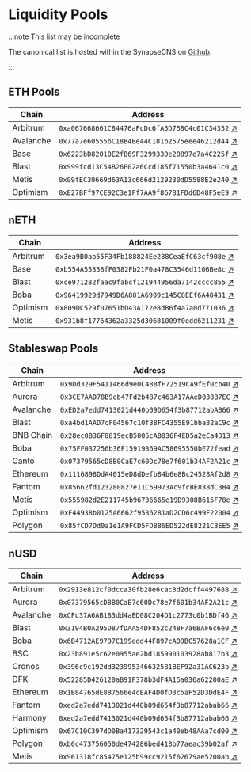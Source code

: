 # Liquidity Pools

:::note This list may be incomplete

The canonical list is hosted within the SynapseCNS on [Github](https://github.com/synapsecns/synapse-contracts).

:::

## ETH Pools

| Chain     | Address                                      |
|-----------|----------------------------------------------|
| Arbitrum  | `0xa067668661C84476aFcDc6fA5D758C4c01C34352` [↗](https://arbiscan.io/address/0x6f4e8eba4d337f874ab57478acc2cb5bacdc19c9) |
| Avalanche | `0x77a7e60555bC18B4Be44C181b2575eee46212d44` [↗](https://snowtrace.io/address/0x77a7e60555bC18B4Be44C181b2575eee46212d44) |
| Base      | `0x6223bD82010E2fB69F329933De20897e7a4C225f` [↗](https://basescan.org/address/0x6223bd82010e2fb69f329933de20897e7a4c225f) |
| Blast     | `0x999fcd13C54B26E02a6Ccd185f71550b3a4641c0` [↗](https://blastscan.io/address/0x999fcd13C54B26E02a6Ccd185f71550b3a4641c0) |
| Metis     | `0x09fEC30669d63A13c666d2129230dD5588E2e240` [↗](https://andromeda-explorer.metis.io/address/0x09fEC30669d63A13c666d2129230dD5588E2e240) |
| Optimism  | `0xE27BFf97CE92C3e1Ff7AA9f86781FDd6D48F5eE9` [↗](https://optimistic.etherscan.io/address/0xE27BFf97CE92C3e1Ff7AA9f86781FDd6D48F5eE9) |

## nETH

| Chain     | Address                                      |
|-----------|----------------------------------------------|
| Arbitrum  | `0x3ea9B0ab55F34Fb188824Ee288CeaEfC63cf908e` [↗](https://arbiscan.io/address/0x3ea9B0ab55F34Fb188824Ee288CeaEfC63cf908e) |
| Base      | `0xb554A55358fF0382Fb21F0a478C3546d1106Be8c` [↗](https://basescan.org/address/0xb554A55358fF0382Fb21F0a478C3546d1106Be8c) |
| Blast     | `0xce971282faac9fabcf121944956da7142cccc855` [↗](https://blastscan.io/token/0xce971282faac9fabcf121944956da7142cccc855) |
| Boba      | `0x96419929d7949D6A801A6909c145C8EEf6A40431` [↗](https://blockexplorer.boba.network/address/0x96419929d7949D6A801A6909c145C8EEf6A40431/transactions) |
| Optimism  | `0x809DC529f07651bD43A172e8dB6f4a7a0d771036` [↗](https://optimistic.etherscan.io/address/0x809DC529f07651bD43A172e8dB6f4a7a0d771036) |
| Metis     | `0x931b8f17764362a3325d30681009f0edd6211231` [↗](https://andromeda-explorer.metis.io/address/0x931B8f17764362A3325D30681009f0eDd6211231) |

## Stableswap Pools

| Chain     | Address                                      |
|-----------|----------------------------------------------|
| Arbitrum  | `0x9Dd329F5411466d9e0C488fF72519CA9fEf0cb40` [↗](https://arbiscan.io/address/0x9Dd329F5411466d9e0C488fF72519CA9fEf0cb40) |
| Aurora    | `0x3CE7AAD78B9eb47Fd2b487c463A17AAeD038B7EC` [↗](https://explorer.aurora.dev/address/0x3CE7AAD78B9eb47Fd2b487c463A17AAeD038B7EC) |
| Avalanche | `0xED2a7edd7413021d440b09D654f3b87712abAB66` [↗](https://snowtrace.io/address/0xED2a7edd7413021d440b09D654f3b87712abAB66) |
| Blast     | `0xa4bd1AAD7cF04567c10f38FC4355E91bba32aC9c` [↗](https://blastscan.io/address/0xa4bd1AAD7cF04567c10f38FC4355E91bba32aC9c) |
| BNB Chain | `0x28ec0B36F0819ecB5005cAB836F4ED5a2eCa4D13` [↗](https://bscscan.com/address/0x28ec0B36F0819ecB5005cAB836F4ED5a2eCa4D13) |
| Boba      | `0x75FF037256b36F15919369AC58695550bE72fead` [↗](https://bobascan.com/address/0x75FF037256b36F15919369AC58695550bE72fead) |
| Canto     | `0x07379565cD8B0CaE7c60Dc78e7f601b34AF2A21c` [↗](https://evm.explorer.canto.io/address/0x07379565cD8B0CaE7c60Dc78e7f601b34AF2A21c) |
| Ethereum  | `0x1116898DdA4015eD8dDefb84b6e8Bc24528Af2d8` [↗](https://etherscan.io/address/0x1116898DdA4015eD8dDefb84b6e8Bc24528Af2d8) |
| Fantom    | `0x85662fd123280827e11C59973Ac9fcBE838dC3B4` [↗](https://ftmscan.com/address/0x85662fd123280827e11C59973Ac9fcBE838dC3B4) |
| Metis     | `0x555982d2E211745b96736665e19D9308B615F78e` [↗](https://andromeda-explorer.metis.io/address/0x555982d2E211745b96736665e19D9308B615F78e) |
| Optimism  | `0xF44938b0125A6662f9536281aD2CD6c499F22004` [↗](https://optimistic.etherscan.io/address/0xf44938b0125a6662f9536281ad2cd6c499f22004) |
| Polygon   | `0x85fCD7Dd0a1e1A9FCD5FD886ED522dE8221C3EE5` [↗](https://polygonscan.com/address/0x85fCD7Dd0a1e1A9FCD5FD886ED522dE8221C3EE5) |

## nUSD

| Chain     | Address                                      |
|-----------|----------------------------------------------|
| Arbitrum  | `0x2913e812cf0dcca30fb28e6cac3d2dcff4497688` [↗](https://arbiscan.io/token/0x2913e812cf0dcca30fb28e6cac3d2dcff4497688) |
| Aurora    | `0x07379565cD8B0CaE7c60Dc78e7f601b34AF2A21c` [↗](https://explorer.mainnet.aurora.dev/address/0x07379565cD8B0CaE7c60Dc78e7f601b34AF2A21c/transactions) |
| Avalanche | `0xCFc37A6AB183dd4aED08C204D1c2773c0b1BDf46` [↗](https://snowtrace.io/address/0xCFc37A6AB183dd4aED08C204D1c2773c0b1BDf46) |
| Blast     | `0x3194B0A295D87fDAA54DF852c248F7a6BAF6c6e0` [↗](https://blastscan.io/address/0x3194B0A295D87fDAA54DF852c248F7a6BAF6c6e0) |
| Boba      | `0x6B4712AE9797C199edd44F897cA09BC57628a1CF` [↗](https://blockexplorer.boba.network/tokens/0x6B4712AE9797C199edd44F897cA09BC57628a1CF/token-transfers) |
| BSC       | `0x23b891e5c62e0955ae2bd185990103928ab817b3` [↗](https://bscscan.com/token/0x23b891e5c62e0955ae2bd185990103928ab817b3) |
| Cronos    | `0x396c9c192dd323995346632581BEF92a31AC623b` [↗](https://cronoscan.com/address/0x396c9c192dd323995346632581BEF92a31AC623b) |
| DFK       | `0x52285D426120aB91F378b3dF4A15a036a62200aE` [↗](https://subnets.avax.network/defi-kingdoms/dfk-chain/explorer/address/0x52285D426120aB91F378b3dF4A15a036a62200aE) |
| Ethereum  | `0x1B84765dE8B7566e4cEAF4D0fD3c5aF52D3DdE4F` [↗](https://etherscan.io/token/0x1B84765dE8B7566e4cEAF4D0fD3c5aF52D3DdE4F) |
| Fantom    | `0xed2a7edd7413021d440b09d654f3b87712abab66` [↗](https://ftmscan.com/token/0xed2a7edd7413021d440b09d654f3b87712abab66) |
| Harmony   | `0xed2a7edd7413021d440b09d654f3b87712abab66` [↗](https://explorer.harmony.one/address/0xed2a7edd7413021d440b09d654f3b87712abab66) |
| Optimism  | `0x67C10C397dD0Ba417329543c1a40eb48AAa7cd00` [↗](https://optimistic.etherscan.io/address/0x67C10C397dD0Ba417329543c1a40eb48AAa7cd00) |
| Polygon   | `0xb6c473756050de474286bed418b77aeac39b02af` [↗](https://polygonscan.com/token/0xb6c473756050de474286bed418b77aeac39b02af) |
| Metis     | `0x961318fc85475e125b99cc9215f62679ae5200ab` [↗](https://andromeda-explorer.metis.io/address/0x961318Fc85475E125B99Cc9215f62679aE5200aB) |
